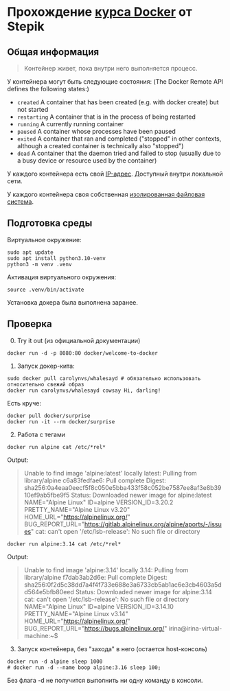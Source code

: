 # Прохождение [курса Docker](https://stepik.org/course/123300) от Stepik

## Общая информация

> Контейнер живет, пока внутри него выполняется процесс.

У контейнера могут быть следующие состояния: 
(The Docker Remote API defines the following states:)

- ```created``` A container that has been created (e.g. with docker create) but not started
- ```restarting``` A container that is in the process of being restarted
- ```running``` A currently running container
- ```paused``` A container whose processes have been paused
- ```exited``` A container that ran and completed ("stopped" in other contexts, although a created container is technically also "stopped")
- ```dead``` A container that the daemon tried and failed to stop (usually due to a busy device or resource used by the container)

У каждого контейнера есть свой <u>IP-адрес</u>. Доступный внутри локальной сети. 

У каждого контейнера своя собственная <u>изолированная файловая система</u>. 

## Подготовка среды
Виртуальное окружение: 
```
sudo apt update
sudo apt install python3.10-venv
python3 -m venv .venv
```

Активация виртуального окружения: 
```
source .venv/bin/activate
```


Установка докера была выполнена заранее.

## Проверка

0. Try it out (из официальной документации)
```
docker run -d -p 8080:80 docker/welcome-to-docker
```


1. Запуск докер-кита: 
```
sudo docker pull carolynvs/whalesayd # обязательно использовать относительно свежий образ
docker run carolynvs/whalesayd cowsay Hi, darling!
```

Есть круче: 
```
docker pull docker/surprise
docker run -it --rm docker/surprise 
```

2. Работа с тегами

```
docker run alpine cat /etc/*rel*
```
Output:

> Unable to find image 'alpine:latest' locally
latest: Pulling from library/alpine
c6a83fedfae6: Pull complete 
Digest: sha256:0a4eaa0eecf5f8c050e5bba433f58c052be7587ee8af3e8b3910ef9ab5fbe9f5
Status: Downloaded newer image for alpine:latest
NAME="Alpine Linux"
ID=alpine
VERSION_ID=3.20.2
PRETTY_NAME="Alpine Linux v3.20"
HOME_URL="https://alpinelinux.org/"
BUG_REPORT_URL="https://gitlab.alpinelinux.org/alpine/aports/-/issues"
cat: can't open '/etc/lsb-release': No such file or directory


```
docker run alpine:3.14 cat /etc/*rel*
```
Output:
>Unable to find image 'alpine:3.14' locally
3.14: Pulling from library/alpine
f7dab3ab2d6e: Pull complete 
Digest: sha256:0f2d5c38dd7a4f4f733e688e3a6733cb5ab1ac6e3cb4603a5dd564e5bfb80eed
Status: Downloaded newer image for alpine:3.14
cat: can't open '/etc/lsb-release': No such file or directory
NAME="Alpine Linux"
ID=alpine
VERSION_ID=3.14.10
PRETTY_NAME="Alpine Linux v3.14"
HOME_URL="https://alpinelinux.org/"
BUG_REPORT_URL="https://bugs.alpinelinux.org/"
irina@irina-virtual-machine:~$ 

3. Запуск контейнера, без "захода" в него (остается host-консоль)

```
docker run -d alpine sleep 1000 
# docker run -d --name boop alpine:3.16 sleep 100;
```
Без флага -d не получится выполнить ни одну команду в консоли.